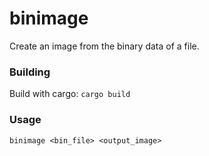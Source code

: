 binimage
===

Create an image from the binary data of a file.

### Building

Build with cargo: `cargo build`

### Usage

```shell
binimage <bin_file> <output_image>
```
